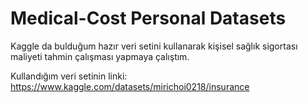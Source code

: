 # Medical-Cost Personal Datasets
 
Kaggle da bulduğum hazır veri setini kullanarak kişisel sağlık sigortası maliyeti tahmin çalışması yapmaya çalıştım.

Kullandığım veri setinin linki: https://www.kaggle.com/datasets/mirichoi0218/insurance
